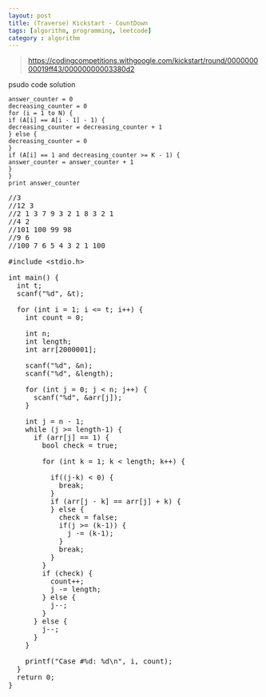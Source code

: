 ```yaml
---
layout: post
title: (Traverse) Kickstart - CountDown
tags: [algorithm, programming, leetcode]
category : algorithm
---
```


> https://codingcompetitions.withgoogle.com/kickstart/round/000000000019ff43/00000000003380d2

psudo code solution
```
answer_counter = 0
decreasing_counter = 0
for (i = 1 to N) {
if (A[i] == A[i - 1] - 1) {
decreasing_counter = decreasing_counter + 1
} else {
decreasing_counter = 0
}
if (A[i] == 1 and decreasing_counter >= K - 1) {
answer_counter = answer_counter + 1
}
}
print answer_counter
```

<pre class="prettyprint">
//3
//12 3
//2 1 3 7 9 3 2 1 8 3 2 1
//4 2
//101 100 99 98
//9 6
//100 7 6 5 4 3 2 1 100

#include &lt;stdio.h&gt;

int main() {
  int t;
  scanf("%d", &amp;t);

  for (int i = 1; i &lt;= t; i++) {
    int count = 0;

    int n;
    int length;
    int arr[2000001];

    scanf("%d", &amp;n);
    scanf("%d", &amp;length);

    for (int j = 0; j &lt; n; j++) {
      scanf("%d", &amp;arr[j]);
    }

    int j = n - 1;
    while (j &gt;= length-1) {
      if (arr[j] == 1) {
        bool check = true;

        for (int k = 1; k &lt; length; k++) {

          if((j-k) &lt; 0) {
            break;
          }
          if (arr[j - k] == arr[j] + k) {
          } else {
            check = false;
            if(j &gt;= (k-1)) {
              j -= (k-1);
            }
            break;
          }
        }
        if (check) {
          count++;
          j -= length;
        } else {
          j--;
        }
      } else {
        j--;
      }
    }

    printf("Case #%d: %d\n", i, count);
  }
  return 0;
}
</pre>